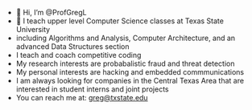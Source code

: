 - 👋 Hi, I’m @ProfGregL
- 👀 I teach upper level Computer Science classes at Texas State University
- including Algorithms and Analysis, Computer Architecture, and an advanced Data Structures section
- I teach and coach competitive coding
- My research interests are probabalistic fraud and threat detection
- My personal interests are hacking and embedded commmunications
- I am always looking for companies in the Central Texas Area that are interested in student interns and joint projects
- You can reach me at: greg@txstate.edu


<!---
ProfGregL/ProfGregL is a ✨ special ✨ repository because its `README.md` (this file) appears on your GitHub profile.
You can click the Preview link to take a look at your changes.
--->
